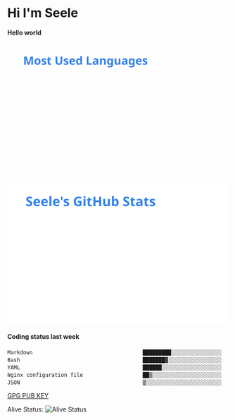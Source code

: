 <h1>Hi I'm Seele</h1>

<b>Hello world</b>

<img src='/assets/top-langs.svg' alt="Seele's github langs"> <img src='/assets/stats.svg' alt="Seele's github stats" >

<h4>Coding status last week </h4>

<!--START_SECTION:waka-->

```txt
Markdown                                   █████████░░░░░░░░░░░░░░░░   35.69 %
Bash                                       ███████▓░░░░░░░░░░░░░░░░░   30.25 %
YAML                                       ██████░░░░░░░░░░░░░░░░░░░   23.47 %
Nginx configuration file                   ██▒░░░░░░░░░░░░░░░░░░░░░░   08.87 %
JSON                                       ▒░░░░░░░░░░░░░░░░░░░░░░░░   01.38 %
```

<!--END_SECTION:waka-->

[GPG PUB KEY](https://keys.openpgp.org/vks/v1/by-fingerprint/3FCE91BF5B9666B55B67213C4C57B7824A5B6680)

Alive Status: ![Alive Status](https://hc.dvd.moe/badge/60bc779b-9835-415f-9cb9-15fd9d/ZsLaAAbE.svg)
